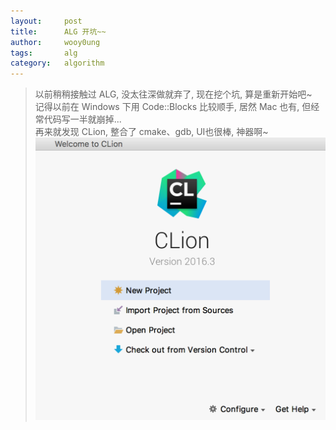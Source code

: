 ```yaml
---
layout:     post
title:      ALG 开坑~~
author:     wooy0ung
tags: 	    alg
category:   algorithm
---
```



>以前稍稍接触过 ALG, 没太往深做就弃了, 现在挖个坑, 算是重新开始吧~  
>记得以前在 Windows 下用 Code::Blocks 比较顺手, 居然 Mac 也有, 但经常代码写一半就崩掉...  
>再来就发现 CLion, 整合了 cmake、gdb, UI也很棒, 神器啊~  
>![](/assets/img/algorithm/2017-09-05-alg-begin/0x00.png)  
<!-- more -->